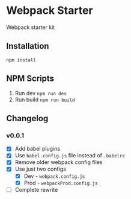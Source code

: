 # Webpack Starter
Webpack starter kit

## Installation

```
npm install
```

## NPM Scripts
1. Run dev ```npm run dev```
2. Run build ```npm run build```

## Changelog

### v0.0.1
- [x] Add babel plugins
- [x] Use `babel.config.js` file instead of `.babelrc`
- [x] Remove older webpack config files
- [x] Use just two configs
  - [x] Dev - `webpack.config.js`
  - [x] Prod - `webpackProd.config.js`
- [ ] Complete rewrite